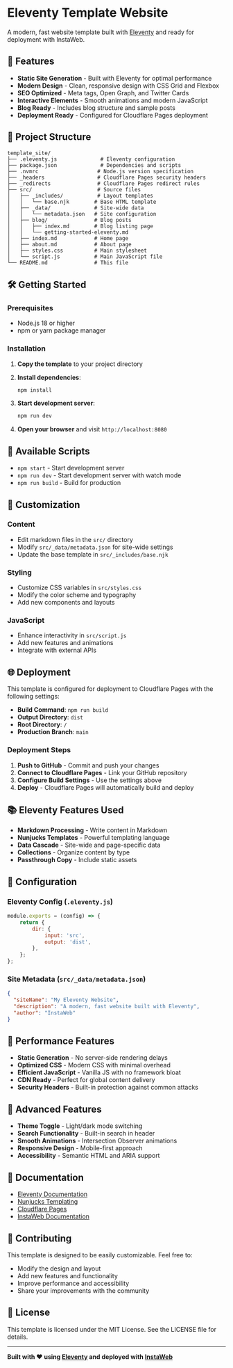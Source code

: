 # Eleventy Template Website

A modern, fast website template built with [Eleventy](https://www.11ty.dev/) and ready for deployment with InstaWeb.

## 🚀 Features

- **Static Site Generation** - Built with Eleventy for optimal performance
- **Modern Design** - Clean, responsive design with CSS Grid and Flexbox
- **SEO Optimized** - Meta tags, Open Graph, and Twitter Cards
- **Interactive Elements** - Smooth animations and modern JavaScript
- **Blog Ready** - Includes blog structure and sample posts
- **Deployment Ready** - Configured for Cloudflare Pages deployment

## 📁 Project Structure

```
template_site/
├── .eleventy.js              # Eleventy configuration
├── package.json              # Dependencies and scripts
├── .nvmrc                   # Node.js version specification
├── _headers                 # Cloudflare Pages security headers
├── _redirects               # Cloudflare Pages redirect rules
├── src/                     # Source files
│   ├── _includes/           # Layout templates
│   │   └── base.njk        # Base HTML template
│   ├── _data/              # Site-wide data
│   │   └── metadata.json   # Site configuration
│   ├── blog/               # Blog posts
│   │   ├── index.md        # Blog listing page
│   │   └── getting-started-eleventy.md
│   ├── index.md            # Home page
│   ├── about.md            # About page
│   ├── styles.css          # Main stylesheet
│   └── script.js           # Main JavaScript file
└── README.md               # This file
```

## 🛠️ Getting Started

### Prerequisites

- Node.js 18 or higher
- npm or yarn package manager

### Installation

1. **Copy the template** to your project directory
2. **Install dependencies**:
   ```bash
   npm install
   ```

3. **Start development server**:
   ```bash
   npm run dev
   ```

4. **Open your browser** and visit `http://localhost:8080`

## 📝 Available Scripts

- `npm start` - Start development server
- `npm run dev` - Start development server with watch mode
- `npm run build` - Build for production

## 🎨 Customization

### Content

- Edit markdown files in the `src/` directory
- Modify `src/_data/metadata.json` for site-wide settings
- Update the base template in `src/_includes/base.njk`

### Styling

- Customize CSS variables in `src/styles.css`
- Modify the color scheme and typography
- Add new components and layouts

### JavaScript

- Enhance interactivity in `src/script.js`
- Add new features and animations
- Integrate with external APIs

## 🌐 Deployment

This template is configured for deployment to Cloudflare Pages with the following settings:

- **Build Command**: `npm run build`
- **Output Directory**: `dist`
- **Root Directory**: `/`
- **Production Branch**: `main`

### Deployment Steps

1. **Push to GitHub** - Commit and push your changes
2. **Connect to Cloudflare Pages** - Link your GitHub repository
3. **Configure Build Settings** - Use the settings above
4. **Deploy** - Cloudflare Pages will automatically build and deploy

## 📚 Eleventy Features Used

- **Markdown Processing** - Write content in Markdown
- **Nunjucks Templates** - Powerful templating language
- **Data Cascade** - Site-wide and page-specific data
- **Collections** - Organize content by type
- **Passthrough Copy** - Include static assets

## 🔧 Configuration

### Eleventy Config (`.eleventy.js`)

```javascript
module.exports = (config) => {
	return {
		dir: {
			input: 'src',
			output: 'dist',
		},
	};
};
```

### Site Metadata (`src/_data/metadata.json`)

```json
{
  "siteName": "My Eleventy Website",
  "description": "A modern, fast website built with Eleventy",
  "author": "InstaWeb"
}
```

## 🎯 Performance Features

- **Static Generation** - No server-side rendering delays
- **Optimized CSS** - Modern CSS with minimal overhead
- **Efficient JavaScript** - Vanilla JS with no framework bloat
- **CDN Ready** - Perfect for global content delivery
- **Security Headers** - Built-in protection against common attacks

## 🚀 Advanced Features

- **Theme Toggle** - Light/dark mode switching
- **Search Functionality** - Built-in search in header
- **Smooth Animations** - Intersection Observer animations
- **Responsive Design** - Mobile-first approach
- **Accessibility** - Semantic HTML and ARIA support

## 📖 Documentation

- [Eleventy Documentation](https://www.11ty.dev/docs/)
- [Nunjucks Templating](https://mozilla.github.io/nunjucks/)
- [Cloudflare Pages](https://developers.cloudflare.com/pages/)
- [InstaWeb Documentation](https://instaweb.dev/docs/)

## 🤝 Contributing

This template is designed to be easily customizable. Feel free to:

- Modify the design and layout
- Add new features and functionality
- Improve performance and accessibility
- Share your improvements with the community

## 📄 License

This template is licensed under the MIT License. See the LICENSE file for details.

---

**Built with ❤️ using [Eleventy](https://www.11ty.dev/) and deployed with [InstaWeb](https://instaweb.dev)**
